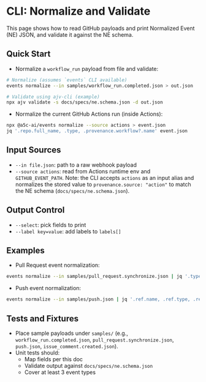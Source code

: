 # CLI: Normalize and Validate

This page shows how to read GitHub payloads and print Normalized Event (NE) JSON, and validate it against the NE schema.

## Quick Start

- Normalize a `workflow_run` payload from file and validate:

```bash
# Normalize (assumes `events` CLI available)
events normalize --in samples/workflow_run.completed.json > out.json

# Validate using ajv-cli (example)
npx ajv validate -s docs/specs/ne.schema.json -d out.json
```

- Normalize the current GitHub Actions run (inside Actions):

```bash
npx @a5c-ai/events normalize --source actions > event.json
jq '.repo.full_name, .type, .provenance.workflow?.name' event.json
```

## Input Sources

- `--in file.json`: path to a raw webhook payload
- `--source actions`: read from Actions runtime env and `GITHUB_EVENT_PATH`.
  Note: the CLI accepts `actions` as an input alias and normalizes the stored
  value to `provenance.source: "action"` to match the NE schema
  (`docs/specs/ne.schema.json`).

## Output Control

- `--select`: pick fields to print
- `--label key=value`: add labels to `labels[]`

## Examples

- Pull Request event normalization:

```bash
events normalize --in samples/pull_request.synchronize.json | jq '.type, .ref.head'
```

- Push event normalization:

```bash
events normalize --in samples/push.json | jq '.ref.name, .ref.type, .ref.sha'
```

## Tests and Fixtures

- Place sample payloads under `samples/` (e.g., `workflow_run.completed.json`, `pull_request.synchronize.json`, `push.json`, `issue_comment.created.json`).
- Unit tests should:
  - Map fields per this doc
  - Validate output against `docs/specs/ne.schema.json`
  - Cover at least 3 event types
